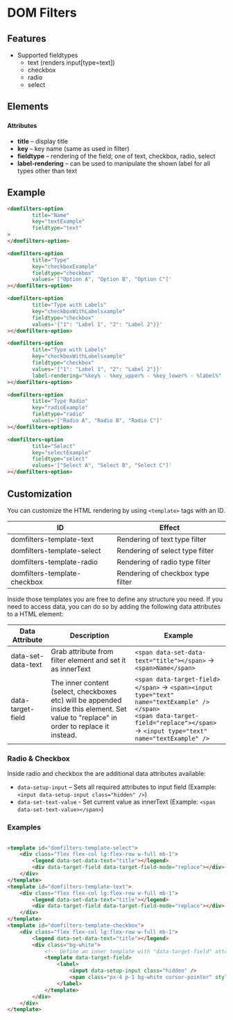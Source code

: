 # DOM Filters

## Features

* Supported fieldtypes
  * text (renders input[type=text])
  * checkbox
  * radio
  * select


## Elements

### <domfilters-option>

#### Attributes

* **title** – display title
* **key** – key name (same as used in filter)
* **fieldtype** – rendering of the field; one of text, checkbox, radio, select
* **label-rendering** – can be used to manipulate the shown label for all types other than text

## Example

```html
<domfilters-option
        title="Name" 
        key="textExample" 
        fieldtype="text"
>
</domfilters-option>

<domfilters-option
        title="Type"
        key="checkboxExample"
        fieldtype="checkbox"
        values='["Option A", "Option B", "Option C"]'
></domfilters-option>

<domfilters-option
        title="Type with Labels"
        key="checkboxWithLabelsxample"
        fieldtype="checkbox"
        values='{"1": "Label 1", "2": "Label 2"}}'
></domfilters-option>

<domfilters-option
        title="Type with Labels"
        key="checkboxWithLabelsxample"
        fieldtype="checkbox"
        values='{"1": "Label 1", "2": "Label 2"}}'
        label-rendering="%key% - %key_upper% - %key_lower% - %label%"
></domfilters-option>

<domfilters-option
        title="Type Radio"
        key="radioExample"
        fieldtype="radio"
        values='["Radio A", "Radio B", "Radio C"]'
></domfilters-option>

<domfilters-option
        title="Select"
        key="selectExample"
        fieldtype="select"
        values='["Select A", "Select B", "Select C"]'
></domfilters-option>
```

## Customization

You can customize the HTML rendering by using `<template>` tags with an ID.

| ID                           | Effect                            |
|------------------------------|-----------------------------------|
| domfilters-template-text     | Rendering of text type filter     |
| domfilters-template-select   | Rendering of select type filter   |
| domfilters-template-radio    | Rendering of radio type filter    |
| domfilters-template-checkbox | Rendering of checkbox type filter |

Inside those templates you are free to define any structure you need.
If you need to access data, you can do so by adding the following data attributes to a HTML element:

| Data Attribute     | Description                                                                                                                              | Example                                                                                                                                                                                              |
|--------------------|------------------------------------------------------------------------------------------------------------------------------------------|------------------------------------------------------------------------------------------------------------------------------------------------------------------------------------------------------|
| data-set-data-text | Grab attribute from filter element and set it as innerText                                                                               | `<span data-set-data-text="title"></span>` -> `<span>Name</span>`                                                                                                                                    |
| data-target-field  | The inner content (select, checkboxes etc) will be appended inside this element. Set value to "replace" in order to replace it instead.  | `<span data-target-field></span>` -> `<span><input type="text" name="textExample" /></span>`<br/>`<span data-target-field="replace"></span>` -> `<input type="text" name="textExample" />`           |

### Radio & Checkbox

Inside radio and checkbox the are additional data attributes available:

* `data-setup-input` – Sets all required attributes to input field (Example: `<input data-setup-input class="hidden" />`)
* `data-set-text-value` - Set current value as innerText (Example: `<span data-set-text-value></span>`)

### Examples

```html

<template id="domfilters-template-select">
    <div class="flex flex-col lg:flex-row w-full mb-1">
        <legend data-set-data-text="title"></legend>
        <div data-target-field data-target-field-mode="replace"></div>
    </div>
</template>
<template id="domfilters-template-text">
    <div class="flex flex-col lg:flex-row w-full mb-1">
        <legend data-set-data-text="title"></legend>
        <div data-target-field data-target-field-mode="replace"></div>
    </div>
</template>
<template id="domfilters-template-checkbox">
    <div class="flex flex-col lg:flex-row w-full mb-1">
        <legend data-set-data-text="title"></legend>
        <div class="bg-white">
            <!-- Define an inner template with "data-target-field" attribute inside to style checkbox/radio items -->
            <template data-target-field>
                <label>
                    <input data-setup-input class="hidden" />
                    <span class="px-4 p-1 bg-white cursor-pointer" style="border: 1px solid black;" data-set-text-value></span>
                </label>
            </template>
        </div>
    </div>
</template>

```